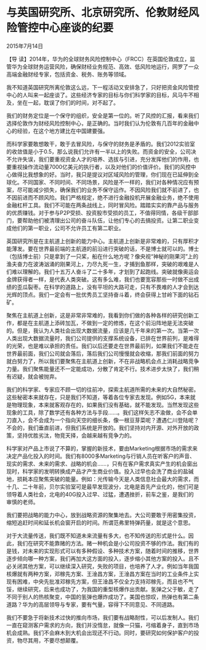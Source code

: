 # 与英国研究所、北京研究所、伦敦财经风险管控中心座谈的纪要

2015年7月14日

【导 读】2014年，华为的全球财务风险控制中心（FRCC）在英国伦敦成立，监管华为全球财务运营风险，确保财经业务规范、高效、低风险地运行，网罗了一众高端金融财经专家，包括资金、税务、账务等领域。

我不知道英国研究所离伦敦这么远，下一程活动又安排急了，只好把资金风险管控中心的人叫来一起座谈了。这些经济专家的目标与你们科学家的目标，风马牛不相及，坐在一起，耽误了你们的时间，对不起了。

我们的财务定位是一个保守的组织，安全是第一位的。听了风控的汇报，看来我们选择伦敦作为财经风险控制中心，是正确的。当时我们认为伦敦有几百年的金融中心的经验，在这个地方建比在中国建要强。

而科学家要敢想敢干，敢于去冒风险，与保守的财务是矛盾的。我们2012实验室的收敛值是小于0.5，那么说我们允许有一半以上的失败。而资金的安全，公司决不允许失误，我们要重视资金人才的培养、选拔与引进，充分发挥他们的作用，也要重视操作流动量7000亿美元的执行者，以及对他们的价值评价。我们的风控中心做得比我想象的好。当时，我只是提议对区域风险的管理，你们现在已延伸到全球化。不同国家、不同时间、不同场景，风险是不一样的，我们对各种情况应有预案，尽可能减少损失，确保我们的业务不保守运作。不因风险我们就不前进了，也不因前进而不顾风险。我们严格规定，绝不进行金融投机开展金融业务，绝不使用金融杠杆工具。我们不可能在两条战线上，同时冒风险。踏踏实实的靠产品与服务的优质赚钱。对于参与P2P受损、投资股市受损的员工，不值得同情，各级干部部门，要帮助他们被清理出公司的奋斗队伍，让他们专心的去搞投资。让第二职业变成他们的第一职业，公司不允许员工有第二职业。

英国研究所是在主航道上创新的能力中心。主航道上创新是非常难的，只有厚积才能薄发。要在世界最前端的主航道的前沿进行突破的话，不是博士就可以的。博士（包括博士前）只是拿到了一只桨，船在什么地方呢？像央视“神秘的刚果河”上的渔夫奋力在波涛汹涌的刚果河上，力尽九死一生，才捕到鱼那样，突破的艰难是人们难以理解的。我们十五万人奋斗了二十多年，才划到了起跑线。突破就像奥运会金牌获得者一样，是代表人类突破。这有多么难，我们也要宽容那些一时做不出成绩的歪瓜裂枣。在科学的道路上，没有平坦的大路可走，只有不畏难的人才会到达光辉的顶点。我们一定会有一批优秀员工坚持奋斗着，终会获得上甘岭下面的钻石矿。

聚焦在主航道上创新，这是非常非常难的，我看到你们做的各种各样的研究创新工作，都是在主航道上添砖加瓦，不做到一定的修炼，在这个前沿阵地是无法突破的。但是，我认为人类社会出现大数据流量，应该是几千年来的第一次。当第一次人类出现大数据流量时，我们公司提供的支撑系统设备，已排在世界前列，是难得的光荣，也是难以承担的责任。我们以后还要走在世界最前列，如果我们不能走在世界最前面，我们公司就会落后，落后我们公司慢慢就会收缩，那我们前面的努力就白努力了，所以我们要聚焦在主航道上创新，不在非战略机会点上消耗战略竞争力量。我们聚焦能量还不一定能成功，分散了肯定不行。技术进步太快了，我们稍有迟疑，就会被抛弃。

我们的科学家、专家应不顾一切的往前冲，探索主航道所需的未来的大自然秘密。这些秘密本来就存在，只是我们不知道，等着各位专家去发现。例如5G，本来就是物理现象，本来就客观存在的，如果我们没有基础，就不能发现。当然发现这些现象的工具，除了数学还有各种方法与手段……。我们这样矢志不渝做，会不会单刀直入，会不会成为一个指向天空的细长条，像一根豆芽菜呢？遭遇仁川登陆呢？不会的，我们垂直前进，但我们系统是开放的。我们坚持对内开源、对外开放的政策，坚持优胜劣汰，物竞天择，会越来越有竞争力的。

科学家对产品上市说了不算的，掌握的新技术，要由Marketing根据市场的需求来决定产品化投入的时间。我们有8000多Marketing与行销人员在听客户的声音、现实的需求、未来的需求、战略的机会……，只有在客户需求真实产生的机会窗出现时，科学家的发明转换成产品才产生商业价值。投入过早也会洗了商业的盐碱地，损耗本应聚焦突破的能量。例如：光传输今天是人类信息社会最大的需求，而十几、二十年前，贝尔实验室可是最早发现波分，北电是首先产业化的，他们可是领导着人类社会，北电的40G投入过早、过猛，遭遇挫折，前车之鉴，是我们的审慎的老师。

我们要把战略的能力中心，放到战略资源的聚集地去。大公司要敢于用密集投资，缩短追赶时间和延长机会窗开启的时间。所谓范弗里特弹药量，就是这个意思。

对于大流量传送，我们既不知道未来流量有多大，也不知传送的形式是什么。因此，我们在研究不能靠赌的方法。赌一种机会是小公司投资不够的作法。我们有的是钱，对未来的实现形式可以有多种假设、多种技术方案，随着时间的推移，世界逐步倾向哪一种方案，我们再加大这方面的投入，逐步缩小其他方案的投入。且不必关闭其他方案，可以继续深入研究，失败的项目，也培养了人才。例如当年我国核爆就有两种方案，邓稼先方案、王淦昌方案，王淦昌方案在当时的工业条件上实现有困难，中央先批准邓稼先方案，但王淦昌不仅全力支持邓稼先，而且也不气馁，继续研究，后来也成功了，为我国的重型核爆作出贡献。氢弹之父于敏，走了不同于别人的热核聚变，中国的氢弹也爆炸成功了。美国也惊叹，热弹也有第二条道路？华为的高层领导与专家，要有气量，容得下不同意见、不同道路。

我们不要急于将新技术过快的推向市场，我们要有战略耐性，可以后发制人。我们一直在窥测客户需求的方向，我们并没惰怠，就像一只猫，弓缩着身子，直到市场机会成熟。我们不会麻木到大机会出现还不行动。同时，要研究如何保护客户的投资，物尽其用，不要尽想颠覆。

